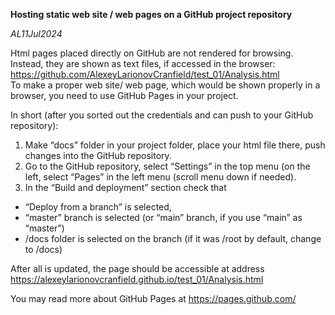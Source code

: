 **Hosting static web site / web pages on a GitHub project repository**  

*AL11Jul2024*

Html pages placed directly on GitHub are not rendered for browsing.  Instead, they are shown as text files, if accessed in the browser:  
https://github.com/AlexeyLarionovCranfield/test_01/Analysis.html  
To make a proper web site/ web page, which would be shown properly in a browser, you need to use GitHub Pages in your project.  

In short (after you sorted out the credentials and can push to your GitHub repository):  
1) Make “docs” folder in your project folder, place your html file there, push changes into the GitHub repository.  
2) Go to the GitHub repository, select “Settings” in the top menu (on the left, select “Pages” in the left menu (scroll menu down if needed).  
3) In the “Build and deployment” section check that  
- “Deploy from a branch” is selected,  
- “master” branch is selected (or “main” branch, if you use “main” as “master”)  
- /docs folder is selected on the branch (if it was /root by default, change to /docs)  

After all is updated, the page should be accessible at address  
https://alexeylarionovcranfield.github.io/test_01/Analysis.html  

You may read more about GitHub Pages at https://pages.github.com/  


